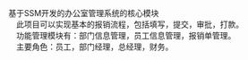 基于SSM开发的办公室管理系统的核心模块</br>
	&emsp;此项目可以实现基本的报销流程，包括填写，提交，审批，打款。</br>
	&emsp;功能管理模块有：部门信息管理，员工信息管理，报销单管理。</br>
	&emsp;主要角色：员工，部门经理，总经理，财务。</br>
